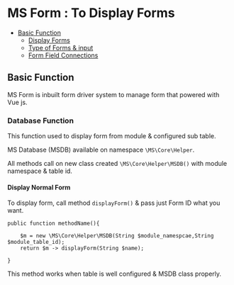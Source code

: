 # MS Form : To Display Forms

- [Basic Function](#basicfunction)
    - [Display Forms](#df)
    - [Type of Forms & input](#tyfi)
    - [Form Field Connections](#tbfunction)

    
<a name="basicfunction"></a>
## Basic Function

MS Form is inbuilt form driver system to manage form that powered with Vue js.
<a name="df"></a>
### Database Function

This function used to display form from module & configured sub table.

MS Database (MSDB) available on namespace `\MS\Core\Helper`.  

All methods call on new class created `\MS\Core\Helper\MSDB()` with module namespace & table id.

#### Display Normal Form
To display form, call method `displayForm()` & pass just Form ID what you want. 
    
    public function methodName(){
    
        $m = new \MS\Core\Helper\MSDB(String $module_namespcae,String $module_table_id);
        return $m -> displayForm(String $name);
    
    }

This method works when table is well configured & MSDB class properly.
